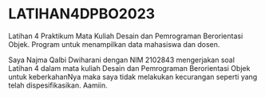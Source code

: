 # LATIHAN4DPBO2023
Latihan 4 Praktikum Mata Kuliah Desain dan Pemrograman Berorientasi Objek. Program untuk menampilkan data mahasiswa dan dosen.

Saya Najma Qalbi Dwiharani dengan NIM 2102843 mengerjakan soal Latihan 4 dalam mata kuliah Desain dan Pemrograman Berorientasi Objek untuk keberkahanNya maka saya tidak melakukan kecurangan seperti yang telah dispesifikasikan. Aamiin.
